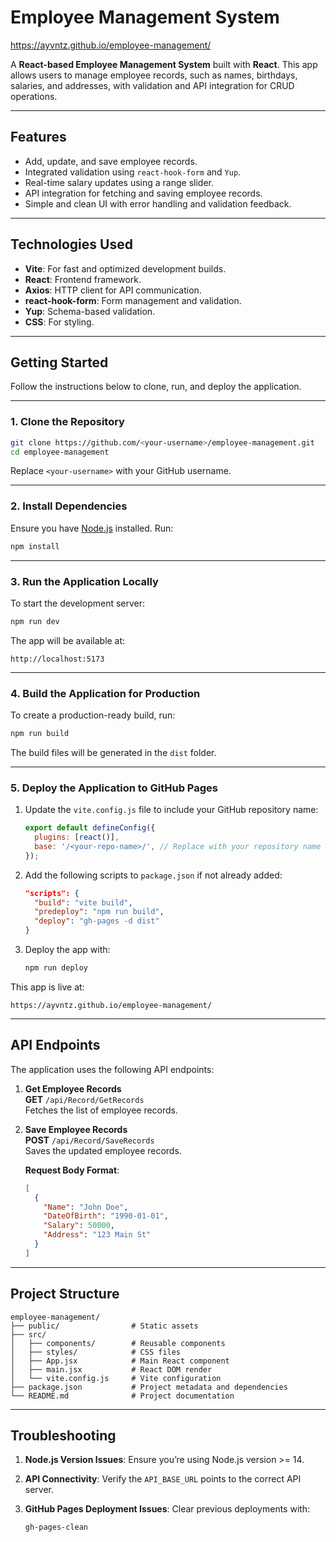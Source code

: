 

# Employee Management System
https://ayvntz.github.io/employee-management/

A **React-based Employee Management System** built with **React**. This app allows users to manage employee records, such as names, birthdays, salaries, and addresses, with validation and API integration for CRUD operations.

---

## Features

- Add, update, and save employee records.
- Integrated validation using `react-hook-form` and `Yup`.
- Real-time salary updates using a range slider.
- API integration for fetching and saving employee records.
- Simple and clean UI with error handling and validation feedback.

---

## Technologies Used

- **Vite**: For fast and optimized development builds.
- **React**: Frontend framework.
- **Axios**: HTTP client for API communication.
- **react-hook-form**: Form management and validation.
- **Yup**: Schema-based validation.
- **CSS**: For styling.

---

## Getting Started

Follow the instructions below to clone, run, and deploy the application.

---

### 1. Clone the Repository

```bash
git clone https://github.com/<your-username>/employee-management.git
cd employee-management
```

Replace `<your-username>` with your GitHub username.

---

### 2. Install Dependencies

Ensure you have [Node.js](https://nodejs.org/) installed. Run:

```bash
npm install
```

---

### 3. Run the Application Locally

To start the development server:

```bash
npm run dev
```

The app will be available at:

```
http://localhost:5173
```

---

### 4. Build the Application for Production

To create a production-ready build, run:

```bash
npm run build
```

The build files will be generated in the `dist` folder.

---

### 5. Deploy the Application to GitHub Pages

1. Update the `vite.config.js` file to include your GitHub repository name:

   ```javascript
   export default defineConfig({
     plugins: [react()],
     base: '/<your-repo-name>/', // Replace with your repository name
   });
   ```

2. Add the following scripts to `package.json` if not already added:

   ```json
   "scripts": {
     "build": "vite build",
     "predeploy": "npm run build",
     "deploy": "gh-pages -d dist"
   }
   ```

3. Deploy the app with:

   ```bash
   npm run deploy
   ```

This app is live at:

```
https://ayvntz.github.io/employee-management/
```

---

## API Endpoints

The application uses the following API endpoints:

1. **Get Employee Records**  
   **GET** `/api/Record/GetRecords`  
   Fetches the list of employee records.

2. **Save Employee Records**  
   **POST** `/api/Record/SaveRecords`  
   Saves the updated employee records.

   **Request Body Format**:

   ```json
   [
     {
       "Name": "John Doe",
       "DateOfBirth": "1990-01-01",
       "Salary": 50000,
       "Address": "123 Main St"
     }
   ]
   ```

---

## Project Structure

```plaintext
employee-management/
├── public/                # Static assets
├── src/
│   ├── components/        # Reusable components
│   ├── styles/            # CSS files
│   ├── App.jsx            # Main React component
│   ├── main.jsx           # React DOM render
│   └── vite.config.js     # Vite configuration
├── package.json           # Project metadata and dependencies
└── README.md              # Project documentation
```

---

## Troubleshooting

1. **Node.js Version Issues**: Ensure you’re using Node.js version >= 14.
2. **API Connectivity**: Verify the `API_BASE_URL` points to the correct API server.
3. **GitHub Pages Deployment Issues**: Clear previous deployments with:

   ```bash
   gh-pages-clean
   ```
